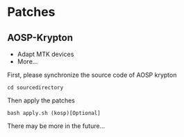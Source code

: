 # Patches

## AOSP-Krypton 
- Adapt MTK devices
- More...

First, please synchronize the source code of AOSP krypton

```shell
cd sourcedirectory
```

Then apply the patches

```shell
bash apply.sh (kosp)[Optional]
```

There may be more in the future...
